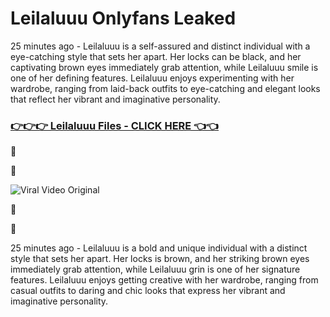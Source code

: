 # Leilaluuu Onlyfans Leaked

<p>25 minutes ago - Leilaluuu is a self-assured and distinct individual with a eye-catching style that sets her apart. Her locks can be black, and her captivating brown eyes immediately grab attention, while Leilaluuu smile is one of her defining features. Leilaluuu enjoys experimenting with her wardrobe, ranging from laid-back outfits to eye-catching and elegant looks that reflect her vibrant and imaginative personality.</p><p>
<h3><a href="https://fansleaks.com-getfree.pro/leilaluuu" rel="nofollow">👉👉👉 Leilaluuu Files - CLICK HERE 👈👈</a></h3>
<p>🔻</p>
<p>🔻</p> <p>
<a href="https://fansleaks.com-getfree.pro/leilaluuu" rel="nofollow"><img src="https://i.imgur.com/0ZbtXZ5.gif" alt="Viral Video Original" style="max-width: 100%; display: inline-block;" data-target="animated-image.originalImage"></a>
<p>🔻</p>
<p>🔻</p> <p>25 minutes ago - Leilaluuu is a bold and unique individual with a distinct style that sets her apart. Her locks is brown, and her striking brown eyes immediately grab attention, while Leilaluuu grin is one of her signature features. Leilaluuu enjoys getting creative with her wardrobe, ranging from casual outfits to daring and chic looks that express her vibrant and imaginative personality.</p>